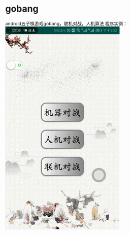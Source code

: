 # gobang
android五子棋游戏gobang，联机对战，人机算法
程序实例：
![Image text](https://github.com/qihe777/gobang/blob/master/1558937047808.gif)
